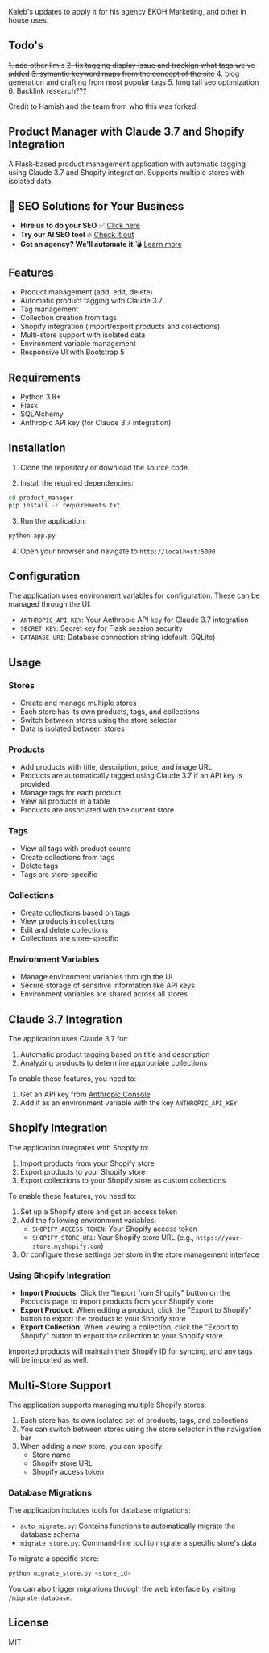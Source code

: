 Kaleb's updates to apply it for his agency EKOH Marketing, and other in house uses.


## Todo's
~~1. add other llm's~~
~~2. fix tagging display issue and trackign what tags we've added~~
~~3. symantic keyword maps from the concept of the site~~
4. blog generation and drafting from most popular tags
5. long tail seo optimization
6. Backlink research???



Credit to  Hamish and the team from who this was forked.
## Product Manager with Claude 3.7 and Shopify Integration

A Flask-based product management application with automatic tagging using Claude 3.7 and Shopify integration. Supports multiple stores with isolated data.

## 🚀 SEO Solutions for Your Business

- **Hire us to do your SEO** ✅ [Click here](https://bit.ly/3X4Bjps)  
- **Try our AI SEO tool** 🔥 [Check it out](https://bit.ly/3CHQ7DK)  
- **Got an agency? We'll automate it** 💣 [Learn more](https://bit.ly/3X4Bjps)  


## Features

- Product management (add, edit, delete)
- Automatic product tagging with Claude 3.7
- Tag management
- Collection creation from tags
- Shopify integration (import/export products and collections)
- Multi-store support with isolated data
- Environment variable management
- Responsive UI with Bootstrap 5

## Requirements

- Python 3.8+
- Flask
- SQLAlchemy
- Anthropic API key (for Claude 3.7 integration)

## Installation

1. Clone the repository or download the source code.

2. Install the required dependencies:

```bash
cd product_manager
pip install -r requirements.txt
```

3. Run the application:

```bash
python app.py
```

4. Open your browser and navigate to `http://localhost:5000`

## Configuration

The application uses environment variables for configuration. These can be managed through the UI:

- `ANTHROPIC_API_KEY`: Your Anthropic API key for Claude 3.7 integration
- `SECRET_KEY`: Secret key for Flask session security
- `DATABASE_URI`: Database connection string (default: SQLite)

## Usage

### Stores

- Create and manage multiple stores
- Each store has its own products, tags, and collections
- Switch between stores using the store selector
- Data is isolated between stores

### Products

- Add products with title, description, price, and image URL
- Products are automatically tagged using Claude 3.7 if an API key is provided
- Manage tags for each product
- View all products in a table
- Products are associated with the current store

### Tags

- View all tags with product counts
- Create collections from tags
- Delete tags
- Tags are store-specific

### Collections

- Create collections based on tags
- View products in collections
- Edit and delete collections
- Collections are store-specific

### Environment Variables

- Manage environment variables through the UI
- Secure storage of sensitive information like API keys
- Environment variables are shared across all stores

## Claude 3.7 Integration

The application uses Claude 3.7 for:

1. Automatic product tagging based on title and description
2. Analyzing products to determine appropriate collections

To enable these features, you need to:

1. Get an API key from [Anthropic Console](https://console.anthropic.com/)
2. Add it as an environment variable with the key `ANTHROPIC_API_KEY`

## Shopify Integration

The application integrates with Shopify to:

1. Import products from your Shopify store
2. Export products to your Shopify store
3. Export collections to your Shopify store as custom collections

To enable these features, you need to:

1. Set up a Shopify store and get an access token
2. Add the following environment variables:
   - `SHOPIFY_ACCESS_TOKEN`: Your Shopify access token
   - `SHOPIFY_STORE_URL`: Your Shopify store URL (e.g., `https://your-store.myshopify.com`)
3. Or configure these settings per store in the store management interface

### Using Shopify Integration

- **Import Products**: Click the "Import from Shopify" button on the Products page to import products from your Shopify store
- **Export Product**: When editing a product, click the "Export to Shopify" button to export the product to your Shopify store
- **Export Collection**: When viewing a collection, click the "Export to Shopify" button to export the collection to your Shopify store

Imported products will maintain their Shopify ID for syncing, and any tags will be imported as well.

## Multi-Store Support

The application supports managing multiple Shopify stores:

1. Each store has its own isolated set of products, tags, and collections
2. You can switch between stores using the store selector in the navigation bar
3. When adding a new store, you can specify:
   - Store name
   - Shopify store URL
   - Shopify access token

### Database Migrations

The application includes tools for database migrations:

- `auto_migrate.py`: Contains functions to automatically migrate the database schema
- `migrate_store.py`: Command-line tool to migrate a specific store's data

To migrate a specific store:

```bash
python migrate_store.py <store_id>
```

You can also trigger migrations through the web interface by visiting `/migrate-database`.

## License

MIT
